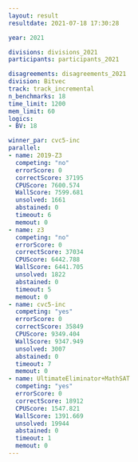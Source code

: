 ```yaml
---
layout: result
resultdate: 2021-07-18 17:30:28

year: 2021

divisions: divisions_2021
participants: participants_2021

disagreements: disagreements_2021
division: Bitvec
track: track_incremental
n_benchmarks: 18
time_limit: 1200
mem_limit: 60
logics:
- BV: 18

winner_par: cvc5-inc
parallel:
- name: 2019-Z3
  competing: "no"
  errorScore: 0
  correctScore: 37195
  CPUScore: 7600.574
  WallScore: 7599.681
  unsolved: 1661
  abstained: 0
  timeout: 6
  memout: 0
- name: z3
  competing: "no"
  errorScore: 0
  correctScore: 37034
  CPUScore: 6442.788
  WallScore: 6441.705
  unsolved: 1822
  abstained: 0
  timeout: 5
  memout: 0
- name: cvc5-inc
  competing: "yes"
  errorScore: 0
  correctScore: 35849
  CPUScore: 9349.404
  WallScore: 9347.949
  unsolved: 3007
  abstained: 0
  timeout: 7
  memout: 0
- name: UltimateEliminator+MathSAT
  competing: "yes"
  errorScore: 0
  correctScore: 18912
  CPUScore: 1547.821
  WallScore: 1391.669
  unsolved: 19944
  abstained: 0
  timeout: 1
  memout: 0
---
```

